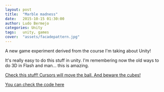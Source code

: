 ```yaml
---
layout: post
title:  "Marble madness"
date:   2015-10-15 01:30:00
author: Ludo Bermejo
categories: Unity 
tags:	unity, games
cover:  "assets/facadepattern.jpg"
---
```


A new game experiment derived from the course I'm taking about Unity! 
 
It's really easy to do this stuff in unity. I'm remembering now the old ways to do 3D in Flash and man... this is amazing.
  
[Check this stuff! Cursors will move the ball. And beware the cubes!](http://dev.ludobermejo.es/projects/marblemadness/index.html)

[You can check the code here](https://github.com/LudoBermejo/MarbleMadness)